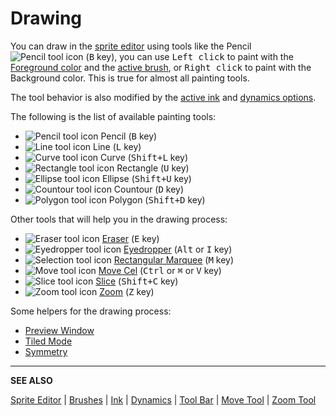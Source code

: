 # Drawing

You can draw in the [sprite editor](sprite-editor.md) using tools
like the Pencil ![Pencil tool icon](tools/pencil-tool.png)
(<kbd>B</kbd> key), you can use <kbd>Left click</kbd> to paint with the
[Foreground color](color-bar.md) and the [active brush](brushes.md),
or <kbd>Right click</kbd> to paint with the Background color.
This is true for almost all painting tools.

The tool behavior is also modified by the [active ink](ink.md)
and [dynamics options](dynamics.md).

The following is the list of available painting tools:

* ![Pencil tool icon](tools/pencil-tool.png) Pencil (<kbd>B</kbd> key)
* ![Line tool icon](tools/line-tool.png) Line (<kbd>L</kbd> key)
* ![Curve tool icon](tools/curve-tool.png) Curve (<kbd>Shift+L</kbd> key)
* ![Rectangle tool icon](tools/rectangle-tool.png) Rectangle (<kbd>U</kbd> key)
* ![Ellipse tool icon](tools/ellipse-tool.png) Ellipse (<kbd>Shift+U</kbd> key)
* ![Countour tool icon](tools/countour-tool.png) Countour (<kbd>D</kbd> key)
* ![Polygon tool icon](tools/polygon-tool.png) Polygon (<kbd>Shift+D</kbd> key)

Other tools that will help you in the drawing process:

* ![Eraser tool icon](tools/eraser-tool.png) [Eraser](eraser.md) (<kbd>E</kbd> key)
* ![Eyedropper tool icon](tools/eyedropper-tool.png) [Eyedropper](eyedropper.md) (<kbd>Alt</kbd> or <kbd>I</kbd> key)
* ![Selection tool icon](tools/marquee-tool.png) [Rectangular Marquee](selecting.md) (<kbd>M</kbd> key)
* ![Move tool icon](tools/move-tool.png) [Move Cel](move-tool.md) (<kbd>Ctrl</kbd> or <kbd>⌘</kbd> or <kbd>V</kbd> key)
* ![Slice tool icon](tools/slice-tool.png) [Slice](slices.md) (<kbd>Shift+C</kbd> key)
* ![Zoom tool icon](tools/zoom-tool.png) [Zoom](zoom.md) (<kbd>Z</kbd> key)

Some helpers for the drawing process:

* [Preview Window](preview-window.md)
* [Tiled Mode](tiled-mode.md)
* [Symmetry](symmetry.md)

---

**SEE ALSO**

[Sprite Editor](sprite-editor.md) |
[Brushes](brushes.md) |
[Ink](ink.md) |
[Dynamics](dynamics.md) |
[Tool Bar](tool-bar.md) |
[Move Tool](move-tool.md) |
[Zoom Tool](zoom.md)
